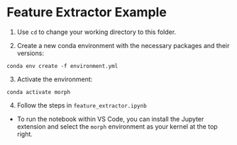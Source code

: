 # Feature Extractor Example
1. Use `cd` to change your working directory to this folder.

2. Create a new conda environment with the necessary packages and their versions:
```
conda env create -f environment.yml
```

3. Activate the environment:
```
conda activate morph
```

4. Follow the steps in `feature_extractor.ipynb`
  * To run the notebook within VS Code, you can install the Jupyter extension and select the `morph` environment as your kernel at the top right.
